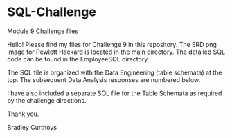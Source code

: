 # SQL-Challenge
Module 9 Challenge files

Hello! Please find my files for Challenge 9 in this repository. The ERD png image for Pewlett Hackard is located in the main directory. The detailed SQL code can be found in the EmployeeSQL directory.

The SQL file is organized with the Data Engineering (table schemata) at the top. The subsequent Data Analysis responses are numbered below.

I have also included a separate SQL file for the Table Schemata as required by the challenge directions.

Thank you.

Bradley Curthoys
